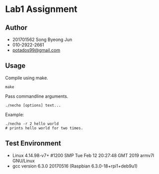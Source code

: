 # Lab1 Assignment

## Author

- 201701562 Song Byeong Jun
- 010-2922-2661
- potados99@gmail.com

## Usage

Compile using make.

~~~
make
~~~

Pass commandline arguments.
~~~
./necho [options] text...
~~~

Example:
~~~
./necho -r 2 hello world 
# prints hello world for two times.
~~~

## Test Environment

- Linux 4.14.98-v7+ #1200 SMP Tue Feb 12 20:27:48 GMT 2019 armv7l GNU/Linux
- gcc version 6.3.0 20170516 (Raspbian 6.3.0-18+rpi1+deb9u1)
